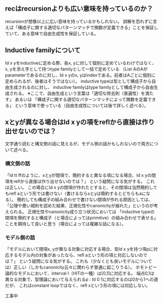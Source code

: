 ## recはrecursionよりも広い意味を持っているのか？
recursionが想像以上に広い意味を持っているかもしれない。
誤解を恐れずに言えば「構成子に関する適切なパターンマッチで関数が定義できる」ことを保証していて、ある意味で自由生成性を保証している。

## Inductive familyについて
Id x yをinductiveに定める際、各x, yに対して個別に定めているわけではなく、x, yを添え字として持つtype familyとして一括で定めている
（List AのAがparameterであるのに対し、Id x yのx, yはindexである。前者はAごとに個別に定められるが、後者はそうではない）。
inductive typeは型として構成子から自由生成されるのに対し、
inductive familyはtype familyとして構成子から自由生成される。
※ここで、自由生成という言葉は「適切な除去則（普遍性）を満たす」
あるいは
「構成子に関する適切なパターンマッチによって関数を定義できる」
という意味で使っている（自由生成性については後で詳しく述べる）。

## xとyが異なる場合はId x yの項をreflから直接は作り出せないのでは？
文字通り読むと構文側の話に見えるが、モデル側の話かもしれないので両方について述べる。

### 構文側の話
「Id tt ffのように、xとyが閉項で、簡約すると異なる項になる場合、Id x yの閉項をreflから直接は作り出せないのでは？」
という疑問になる気がする。
これは正しい。
この場合にId x yの閉項が作れたとすると、その閉項は当然簡約してもrefl aという形では書けない（書けるならxとyは簡約するとどちらもaになる）。
簡約しても構成子の組み合わせで書けない閉項が作れる原因としては、
「公理や悪い規則を認めた結果、正規化性やcanonicityが崩れた」というのが考えられる。
正規化性やcanonicity成り立つ状況においては
「inductive typeの閉項を簡約すると構成子（と場合によってはprimitive）の組み合わせで表せる」
ことを期待して良いと思う（場合によっては複雑な話になる）。
### モデル側の話
「モデルにおいて閉項x, yが異なる対象に対応する場合、型Id x yを持つ項pに対応するモデル内の対象があったなら、refl aという形の項と対応しないのでは？」
という疑問になる気がする。
これも（少なくとも良いモデルについては）正しい（しかもcanonicity云々に関わらず普通に起こりうる）。
ホモトピー論的なモデルにおいて、interval I（HITの一種）は[0,1]に対応する。
端点0,1は異なる対象で、型理論において与えられるp : Id 0 1に対応するのは0から1への道だが、
これはconstant loopではなく、refl xという形の項には対応しない。

工事中
